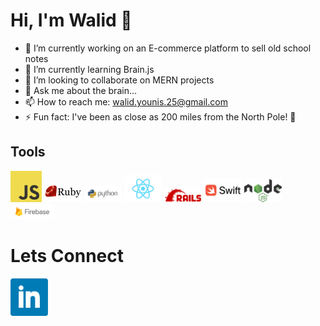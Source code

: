 # Hi, I'm Walid 👋


- 🔭 I’m currently working on an E-commerce platform to sell old school notes
- 🌱 I’m currently learning Brain.js
- 👯 I’m looking to collaborate on MERN projects
- 💬 Ask me about the brain...
- 📫 How to reach me: walid.younis.25@gmail.com
- ⚡ Fun fact: I've been as close as 200 miles from the North Pole! 🥶 

## Tools
<img src = /js.png width="50px"/> <img src = /ruby.png width="60px"/>  <img src = /java.png width="60px"/>  <img src = /react.png width="60px"/>  <img src = /rails.png width="60px"/> <img src = /swift.png width="60px"/>  <img src = /nodejs.png width="60px"/>  <img src = /firebase.png width="70px"/> 
# Lets Connect

<a target="_blank" rel="noopener noreferrer" href="https://www.linkedin.com/in/walid-younis-2025/">
<img src = /bluelink.png width="60px"/>
  </a>
